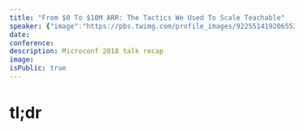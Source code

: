 ```yaml
---
title: "From $0 To $10M ARR: The Tactics We Used To Scale Teachable"
speaker: {"image":"https://pbs.twimg.com/profile_images/922551419206553602/v-h5PUmH.jpg","name":"Ankur Nagpal 🔥🔥","title":"CEO, Teachable","bioUrl":"https://www.microconf.com/growth/speakers/ankur-nagpal/","twitter":"ankurnagpal","website":"http://teachable.com","location":"New York, NY","description":"Founder @Teachable. Twenty inch blades on the impala. DMs open if you wanna holla.","verified":true}
date:
conference:
description: Microconf 2018 talk recap
image:
isPublic: true
---
```


# tl;dr
